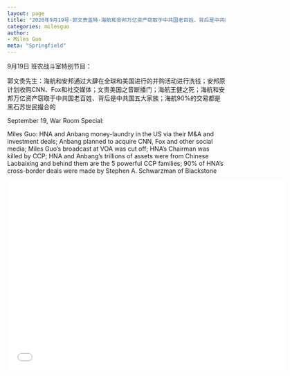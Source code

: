 ```yaml
---
layout: page
title: "2020年9月19号·郭文贵盖特·海航和安邦万亿资产窃取于中共国老百姓、背后是中共国五大家族"
categories: milesguo
author:
- Miles Guo
meta: "Springfield"
---
```


9月19日 班农战斗室特别节目：

郭文贵先生：海航和安邦通过大肆在全球和美国进行的并购活动进行洗钱；安邦原计划收购CNN、Fox和社交媒体；文贵美国之音断播门；海航王健之死；海航和安邦万亿资产窃取于中共国老百姓、背后是中共国五大家族；海航90%的交易都是黑石苏世民撮合的

September 19, War Room Special: 

Miles Guo: HNA and Anbang money-laundry in the US via their M&A and investment deals; Anbang planned to acquire CNN, Fox and other social media; Miles Guo’s broadcast at VOA was cut off; HNA’s Chairman was killed by CCP; HNA and Anbang’s trillions of assets were from Chinese Laobaixing and behind them are the 5 powerful CCP families; 90% of HNA’s cross-border deals were made by Stephen A. Schwarzman of Blackstone 

<center>
<iframe width="640" height="440" src="../../../../video/milesguo/2020_09_20_Miles_Guo_Getter_12.MOV" frameborder="0" allow="accelerometer; autoplay; encrypted-media; gyroscope; picture-in-picture" allowfullscreen></iframe>
</center>
